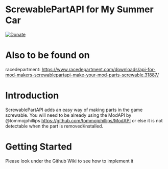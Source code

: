 # ScrewablePartAPI for My Summer Car
[![Donate](https://img.shields.io/badge/Donate-PayPal-green.svg)](https://www.paypal.com/cgi-bin/webscr?cmd=_s-xclick&hosted_button_id=CSVGUC49W8EE8&source=url)

# Also to be found on
racedepartment: https://www.racedepartment.com/downloads/api-for-mod-makers-screwablepartapi-make-your-mod-parts-screwable.31887/

# Introduction
 ScrewablePartAPI adds an easy way of making parts in the game screwable.
 You will need to be already using the ModAPI by @tommojphillips
 https://github.com/tommojphillips/ModAPI
 or else it is not detectable when the part is removed/installed.
 
# Getting Started
Please look under the Github Wiki to see how to implement it
